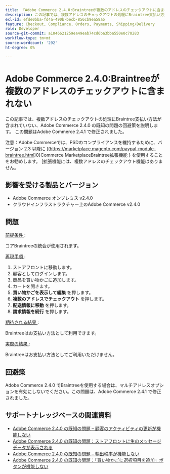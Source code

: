 ```yaml
---
title: 「Adobe Commerce 2.4.0:Braintreeが複数のアドレスのチェックアウトに含まれない」
description: この記事では、複数アドレスのチェックアウトの処理にBraintree支払い方法が含まれていない、Adobe Commerce 2.4.0 の既知の問題の回避策を説明します。 この問題はAdobe Commerce 2.4.1 で修正されました。
exl-id: efde0bba-fd4a-490b-becb-856cb9ea58a5
feature: Checkout, Compliance, Orders, Payments, Shipping/Delivery
role: Developer
source-git-commit: a1046621259ea49eab74cd6ba3bba550e0c70283
workflow-type: tm+mt
source-wordcount: '292'
ht-degree: 0%

---
```


# Adobe Commerce 2.4.0:Braintreeが複数のアドレスのチェックアウトに含まれない

この記事では、複数アドレスのチェックアウトの処理にBraintree支払い方法が含まれていない、Adobe Commerce 2.4.0 の既知の問題の回避策を説明します。 この問題はAdobe Commerce 2.4.1 で修正されました。

注意：Adobe Commerceでは、PSDのコンプライアンスを維持するために、バージョン 2.3 以降に ](https://marketplace.magento.com/paypal-module-braintree.html)0}Commerce MarketplaceBraintree拡張機能 } を使用することをお勧めします。 [拡張機能には、複数アドレスのチェックアウト機能はありません。

## 影響を受ける製品とバージョン

* Adobe Commerce オンプレミス v2.4.0
* クラウドインフラストラクチャー上のAdobe Commerce v2.4.0

## 問題

<u> 前提条件 </u>:

コアBraintreeの統合が使用されます。

<u> 再現手順 </u>:

1. ストアフロントに移動します。
1. 顧客としてログインします。
1. 商品を買い物かごに追加します。
1. カートを開きます。
1. **買い物かごを表示して編集** を押します。
1. **複数のアドレスでチェックアウト** を押します。
1. **配送情報に移動** を押します。
1. **請求情報を続行** を押します。

<u> 期待される結果 </u>:

Braintreeはお支払い方法として利用できます。

<u> 実際の結果 </u>:

Braintreeはお支払い方法としてご利用いただけません。

## 回避策

Adobe Commerce 2.4.0 でBraintreeを使用する場合は、マルチアドレスオプションを有効にしないでください。この問題は、Adobe Commerce 2.4.1 で修正されました。

## サポートナレッジベースの関連資料

* [Adobe Commerce 2.4.0 の既知の問題 – 顧客のアクティビティの更新が機能しない](/help/troubleshooting/miscellaneous/magento-2-4-0-refresh-on-customer-activities-does-not-work.md)
* [Adobe Commerce 2.4.0 の既知の問題：ストアフロントに生のメッセージデータが表示される](/help/troubleshooting/storefront/magento-2-4-0-issue-storefront-raw-message-data-display.md)
* [Adobe Commerce 2.4.0 の既知の問題 – 輸出税率が機能しない](/help/troubleshooting/miscellaneous/magento-2-4-0-known-issue-export-tax-rates-does-not-work.md)
* [Adobe Commerce 2.4.0 の既知の問題：「買い物かごに選択項目を追加」ボタンが機能しない](/help/troubleshooting/miscellaneous/magento-2-4-0-add-selections-to-my-cart-does-not-work.md)
